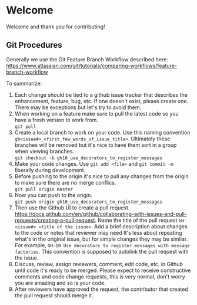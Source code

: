 # Welcome
Welcome and thank you for contributing!

## Git Procedures
Generally we use the Git Feature Branch Workflow described here:  
https://www.atlassian.com/git/tutorials/comparing-workflows/feature-branch-workflow

To summarize:
1. Each change should be tied to a github issue tracker that describes the enhancement, feature, bug, etc. If one doesn't exist, please create one. 
There may be exceptions but let's try to avoid them.
2. When working on a feature make sure to pull the latest code so you have a fresh version to work from.  
`git pull`
3. Create a local branch to work on your code. Use this naming convention `gh<issue#>_<first_few_words_of_issue_title>`.
Ultimately these branches will be removed but it's nice to have them sort in a group when viewing branches.  
`git checkout -b gh10_use_decorators_to_register_messages`
4. Make your code changes. Use `git add <file>` and `git commit -m` liberally during development.
5. Before pushing to the origin it's nice to pull any changes from the origin to make sure there are no merge conflics.  
`git pull origin master`
6. Now you can push to the origin.  
`git push origin gh10_use_decorators_to_register_messages`
7. Then use the Github UI to create a pull request.  https://docs.github.com/en/github/collaborating-with-issues-and-pull-requests/creating-a-pull-request. Name the title of the pull request `GH-<issue#> <title of the issue>`. Add a brief description about changes to the code or notes that reviewer may need It's less about repeating what's in the original issue, but for simple changes they may be similar. 
For example, `GH-10 Use decorators to register messages with message factories`. This convention is supposed to autolink the pull request with the issue.
8. Discuss, review, assign reviewers, comment, edit code, etc. in Github until code it's ready to be merged. 
Please expect to receive constructive comments and code change requests, this is very normal, don't worry you are amazing and so is your code.
9. After reviewers have approved the request, the contributor that created the pull request should merge it.

